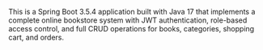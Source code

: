 This is a Spring Boot 3.5.4 application built with Java 17 that implements a complete online bookstore system with JWT authentication, role-based access control, and full CRUD operations for books, categories, shopping cart, and orders.
